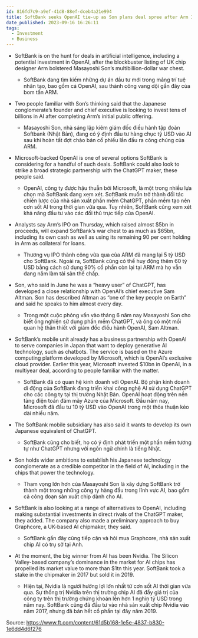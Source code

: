 ```yaml
---
id: 816fd7c9-a9ef-41d8-88ef-dceb4a21e994
title: SoftBank seeks OpenAI tie-up as Son plans deal spree after Arm IPO / Softbank muốn hợp tác với OpenAI sau IPO thành công của ARM
date_published: 2023-09-16 16:26:11
tags:
  - Investment
  - Business
---
```


* SoftBank is on the hunt for deals in artificial intelligence, including a potential investment in OpenAI, after the blockbuster listing of UK chip designer Arm bolstered Masayoshi Son’s multibillion-dollar war chest.
	* SoftBank đang tìm kiếm những dự án đầu tư mới trong mảng trí tuệ nhân tạo, bao gồm cả OpenAI, sau thành công vang dội gần đây của bom tấn ARM.

* Two people familiar with Son’s thinking said that the Japanese conglomerate’s founder and chief executive is looking to invest tens of billions in AI after completing Arm’s initial public offering. 
	* Masayoshi Son, nhà sáng lập kiêm giám đốc điều hành tập đoàn Softbank (Nhật Bản), đang có ý định đầu tư hàng chục tỷ USD vào AI sau khi hoàn tất đợt chào bán cổ phiếu lần đầu ra công chúng của ARM.

* Microsoft-backed OpenAI is one of several options SoftBank is considering for a handful of such deals. SoftBank could also look to strike a broad strategic partnership with the ChatGPT maker, these people said.
	* OpenAI, công ty được hậu thuẫn bởi Microsoft, là một trong nhiều lựa chọn mà SoftBank đang xem xét. SoftBank muốn trở thành đối tác chiến lược của nhà sản xuất phần mềm ChatGPT, phần mềm tạo nên cơn sốt AI trong thời gian vừa qua. Tuy nhiên, SoftBank cũng xem xét khả năng đầu tư vào các đối thủ trực tiếp của OpenAI.

* Analysts say Arm’s IPO on Thursday, which raised almost $5bn in proceeds, will expand SoftBank’s war chest to as much as $65bn, including its own cash as well as using its remaining 90 per cent holding in Arm as collateral for loans.
	* Thương vụ IPO thành công vừa qua của ARM đã mang lại 5 tỷ USD cho SoftBank. Ngoài ra, SoftBank cũng có thể huy động thêm 60 tỷ USD bằng cách sử dụng 90% cổ phần còn lại tại ARM mà họ vẫn đang nắm làm tài sản thế chấp.

* Son, who said in June he was a “heavy user” of ChatGPT, has developed a close relationship with OpenAI’s chief executive Sam Altman. Son has described Altman as “one of the key people on Earth” and said he speaks to him almost every day.
	* Trong một cuộc phỏng vấn vào tháng 6 năm nay Masayoshi Son cho biết ông nghiện sử dụng phần mềm ChatGPT, và ông có một mối quan hệ thân thiết với giám đốc điều hành OpenAI, Sam Altman.

* SoftBank’s mobile unit already has a business partnership with OpenAI to serve companies in Japan that want to deploy generative AI technology, such as chatbots. The service is based on the Azure computing platform developed by Microsoft, which is OpenAI’s exclusive cloud provider. Earlier this year, Microsoft invested $10bn in OpenAI, in a multiyear deal, according to people familiar with the matter.
	* SoftBank đã có quan hệ kinh doanh với OpenAI. Bộ phận kinh doanh di động của SoftBank đang triển khai công nghệ AI sử dụng ChatGPT cho các công ty tại thị trường Nhật Bản. OpenAI hoạt động trên nền tảng điện toán đám mây Azure của Microsoft. Đầu năm nay, Microsoft đã đầu tư 10 tỷ USD vào OpenAI trong một thỏa thuận kéo dài nhiều năm.

* The SoftBank mobile subsidiary has also said it wants to develop its own Japanese equivalent of ChatGPT.
	* SoftBank cũng cho biết, họ có ý định phát triển một phần mềm tương tự như ChatGPT nhưng với ngôn ngữ chính là tiếng Nhật.

* Son holds wider ambitions to establish his Japanese technology conglomerate as a credible competitor in the field of AI, including in the chips that power the technology.
	* Tham vọng lớn hơn của Masayoshi Son là xây dựng SoftBank trở thành một trong những công ty hàng đầu trong lĩnh vực AI, bao gồm cả công đoạn sản xuất chip dành cho AI.

* SoftBank is also looking at a range of alternatives to OpenAI, including making substantial investments in direct rivals of the ChatGPT maker, they added. The company also made a preliminary approach to buy Graphcore, a UK-based AI chipmaker, they said.
	* SoftBank gần đây cũng tiếp cận và hỏi mua Graphcore, nhà sản xuất chip AI có trụ sở tại Anh.

* At the moment, the big winner from AI has been Nvidia. The Silicon Valley-based company’s dominance in the market for AI chips has propelled its market value to more than $1tn this year. SoftBank took a stake in the chipmaker in 2017 but sold it in 2019.
	* Hiện tại, Nvidia là người hưởng lợi lớn nhất từ cơn sốt AI thời gian vừa qua. Sự thống trị Nvidia trên thị trường chip AI đã đẩy giá trị của công ty trên thị trường chứng khoán lên hơn 1 nghìn tỷ USD trong năm nay. SoftBank cũng đã đầu tư vào nhà sản xuất chip Nvidia vào năm 2017, nhưng đã bán hết cổ phần tại đây năm 2019.

Source: https://www.ft.com/content/61d5b168-1e5e-4837-b830-1e6dd4d6f276